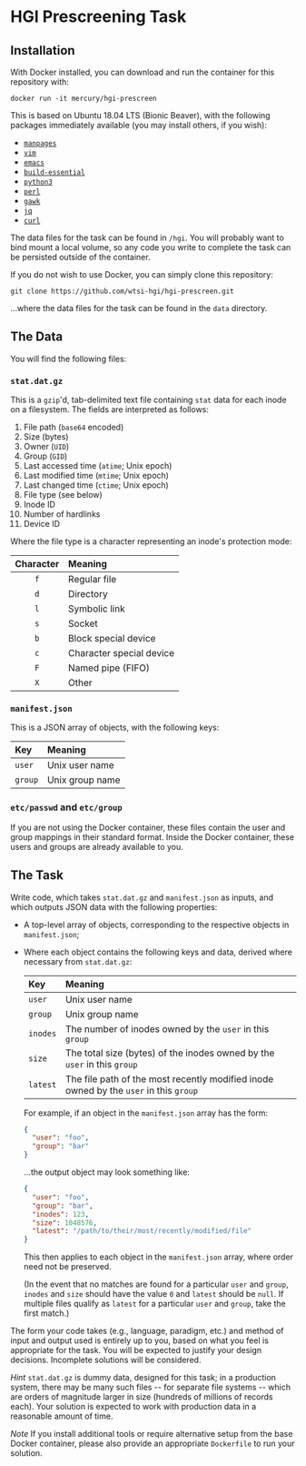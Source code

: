 # HGI Prescreening Task

## Installation

With Docker installed, you can download and run the container for this
repository with:

    docker run -it mercury/hgi-prescreen

This is based on Ubuntu 18.04 LTS (Bionic Beaver), with the following
packages immediately available (you may install others, if you wish):

* [`manpages`](https://packages.ubuntu.com/bionic/manpages)
* [`vim`](https://packages.ubuntu.com/bionic/vim)
* [`emacs`](https://packages.ubuntu.com/bionic/emacs)
* [`build-essential`](https://packages.ubuntu.com/bionic/build-essential)
* [`python3`](https://packages.ubuntu.com/bionic/python3)
* [`perl`](https://packages.ubuntu.com/bionic/perl)
* [`gawk`](https://packages.ubuntu.com/bionic/gawk)
* [`jq`](https://packages.ubuntu.com/bionic/jq)
* [`curl`](https://packages.ubuntu.com/bionic/curl)

The data files for the task can be found in `/hgi`. You will probably
want to bind mount a local volume, so any code you write to complete the
task can be persisted outside of the container.

If you do not wish to use Docker, you can simply clone this repository:

    git clone https://github.com/wtsi-hgi/hgi-prescreen.git

...where the data files for the task can be found in the `data`
directory.

## The Data

You will find the following files:

### `stat.dat.gz`

This is a `gzip`'d, tab-delimited text file containing `stat` data for
each inode on a filesystem. The fields are interpreted as follows:

1. File path (`base64` encoded)
2. Size (bytes)
3. Owner (`UID`)
4. Group (`GID`)
5. Last accessed time (`atime`; Unix epoch)
6. Last modified time (`mtime`; Unix epoch)
7. Last changed time (`ctime`; Unix epoch)
8. File type (see below)
9. Inode ID
10. Number of hardlinks
12. Device ID

Where the file type is a character representing an inode's protection
mode:

| Character | Meaning                                                  |
| :-------: | :------------------------------------------------------- |
| `f`       | Regular file                                             |
| `d`       | Directory                                                |
| `l`       | Symbolic link                                            |
| `s`       | Socket                                                   |
| `b`       | Block special device                                     |
| `c`       | Character special device                                 |
| `F`       | Named pipe (FIFO)                                        |
| `X`       | Other                                                    |

### `manifest.json`

This is a JSON array of objects, with the following keys:

| Key     | Meaning                                                    |
| :------ | :--------------------------------------------------------- |
| `user`  | Unix user name                                             |
| `group` | Unix group name                                            |

### `etc/passwd` and `etc/group`

If you are not using the Docker container, these files contain the user
and group mappings in their standard format. Inside the Docker
container, these users and groups are already available to you.

## The Task

Write code, which takes `stat.dat.gz` and `manifest.json` as inputs, and
which outputs JSON data with the following properties:

* A top-level array of objects, corresponding to the respective objects
  in `manifest.json`;
* Where each object contains the following keys and data, derived where
  necessary from `stat.dat.gz`:

  | Key      | Meaning                                                                               |
  | :------- | :------------------------------------------------------------------------------------ |
  | `user`   | Unix user name                                                                        |
  | `group`  | Unix group name                                                                       |
  | `inodes` | The number of inodes owned by the `user` in this `group`                              |
  | `size`   | The total size (bytes) of the inodes owned by the `user` in this `group`              |
  | `latest` | The file path of the most recently modified inode owned by the `user` in this `group` |

  For example, if an object in the `manifest.json` array has the form:

  ```json
  {
    "user": "foo",
    "group": "bar"
  }
  ```

  ...the output object may look something like:

  ```json
  {
    "user": "foo",
    "group": "bar",
    "inodes": 123,
    "size": 1048576,
    "latest": "/path/to/their/most/recently/modified/file"
  }
  ```

  This then applies to each object in the `manifest.json` array, where
  order need not be preserved.

  (In the event that no matches are found for a particular `user` and
  `group`, `inodes` and `size` should have the value `0` and `latest`
  should be `null`. If multiple files qualify as `latest` for a
  particular `user` and `group`, take the first match.)

The form your code takes (e.g., language, paradigm, etc.) and method of
input and output used is entirely up to you, based on what you feel is
appropriate for the task. You will be expected to justify your design
decisions. Incomplete solutions will be considered.

*Hint* `stat.dat.gz` is dummy data, designed for this task; in a
production system, there may be many such files -- for separate file
systems -- which are orders of magnitude larger in size (hundreds of
millions of records each). Your solution is expected to work with
production data in a reasonable amount of time.

*Note* If you install additional tools or require alternative setup from
the base Docker container, please also provide an appropriate
`Dockerfile` to run your solution.
